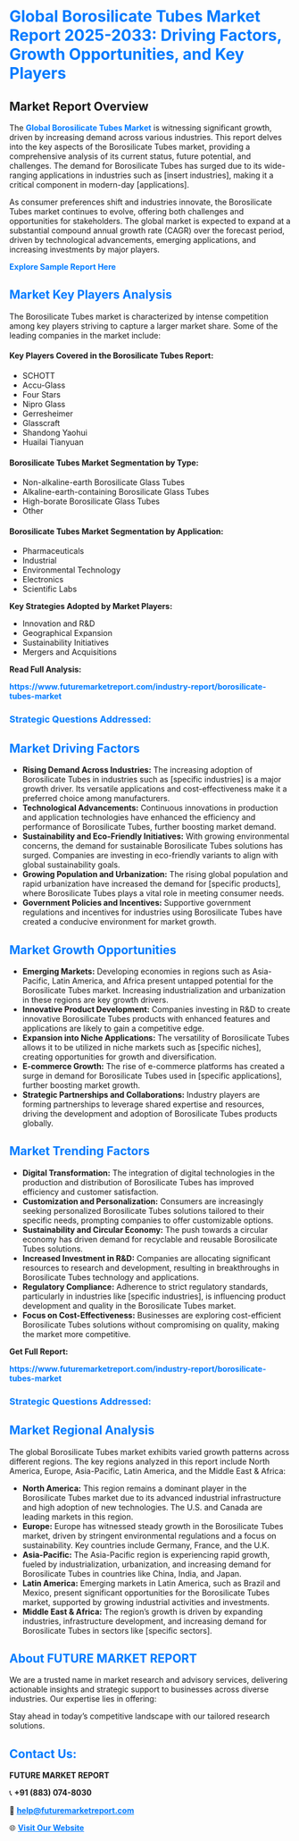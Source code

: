 <h1 style="color: #007BFF;">Global Borosilicate Tubes Market Report 2025-2033: Driving Factors, Growth Opportunities, and Key Players</h1>

<section id="overview">
<h2>Market Report Overview</h2>
<p>The <a href="https://www.futuremarketreport.com/industry-report/borosilicate-tubes-market" style="color: #007BFF; text-decoration: none;"><strong>Global Borosilicate Tubes Market</strong></a> is witnessing significant growth, driven by increasing demand across various industries. This report delves into the key aspects of the Borosilicate Tubes market, providing a comprehensive analysis of its current status, future potential, and challenges. The demand for Borosilicate Tubes has surged due to its wide-ranging applications in industries such as [insert industries], making it a critical component in modern-day [applications].</p>
<p>As consumer preferences shift and industries innovate, the Borosilicate Tubes market continues to evolve, offering both challenges and opportunities for stakeholders. The global market is expected to expand at a substantial compound annual growth rate (CAGR) over the forecast period, driven by technological advancements, emerging applications, and increasing investments by major players.</p>
</section>

<section id="overview">
<p><a href="https://www.futuremarketreport.com/request-sample/reportId=83463" style="color: #007BFF; text-decoration: none;"><strong>Explore Sample Report Here</strong></a></p>
</section>

<section id="key-players">
<h2 style="color: #007BFF;">Market Key Players Analysis</h2>
<p>The Borosilicate Tubes market is characterized by intense competition among key players striving to capture a larger market share. Some of the leading companies in the market include:</p>
<h4>Key Players Covered in the Borosilicate Tubes Report:</h4>
<ul><li>SCHOTT</li><li>Accu-Glass</li><li>Four Stars</li><li>Nipro Glass</li><li>Gerresheimer</li><li>Glasscraft</li><li>Shandong Yaohui</li><li>Huailai Tianyuan</li></ul>
<h4>Borosilicate Tubes Market Segmentation by Type:</h4>
<ul><li>Non-alkaline-earth Borosilicate Glass Tubes</li><li>Alkaline-earth-containing Borosilicate Glass Tubes</li><li>High-borate Borosilicate Glass Tubes</li><li>Other</li></ul>

<h4>Borosilicate Tubes Market Segmentation by Application:</h4>
<ul><li>Pharmaceuticals</li><li>Industrial</li><li>Environmental Technology</li><li>Electronics</li><li>Scientific Labs</li></ul>
<p><strong>Key Strategies Adopted by Market Players:</strong></p>
<ul>
<li>Innovation and R&D</li>
<li>Geographical Expansion</li>
<li>Sustainability Initiatives</li>
<li>Mergers and Acquisitions</li>
</ul>
</section>

<section>
<p><strong>Read Full Analysis: </strong></p><a href="https://www.futuremarketreport.com/industry-report/borosilicate-tubes-market" style="color: #007BFF; text-decoration: none;"><strong>https://www.futuremarketreport.com/industry-report/borosilicate-tubes-market</strong></a>
<h3 style="color: #007BFF;">Strategic Questions Addressed:</h3>
</section>

<section id="driving-factors">
<h2 style="color: #007BFF;">Market Driving Factors</h2>
<ul>
<li><strong>Rising Demand Across Industries:</strong> The increasing adoption of Borosilicate Tubes in industries such as [specific industries] is a major growth driver. Its versatile applications and cost-effectiveness make it a preferred choice among manufacturers.</li>
<li><strong>Technological Advancements:</strong> Continuous innovations in production and application technologies have enhanced the efficiency and performance of Borosilicate Tubes, further boosting market demand.</li>
<li><strong>Sustainability and Eco-Friendly Initiatives:</strong> With growing environmental concerns, the demand for sustainable Borosilicate Tubes solutions has surged. Companies are investing in eco-friendly variants to align with global sustainability goals.</li>
<li><strong>Growing Population and Urbanization:</strong> The rising global population and rapid urbanization have increased the demand for [specific products], where Borosilicate Tubes plays a vital role in meeting consumer needs.</li>
<li><strong>Government Policies and Incentives:</strong> Supportive government regulations and incentives for industries using Borosilicate Tubes have created a conducive environment for market growth.</li>
</ul>
</section>

<section id="growth-opportunities">
<h2 style="color: #007BFF;">Market Growth Opportunities</h2>
<ul>
<li><strong>Emerging Markets:</strong> Developing economies in regions such as Asia-Pacific, Latin America, and Africa present untapped potential for the Borosilicate Tubes market. Increasing industrialization and urbanization in these regions are key growth drivers.</li>
<li><strong>Innovative Product Development:</strong> Companies investing in R&D to create innovative Borosilicate Tubes products with enhanced features and applications are likely to gain a competitive edge.</li>
<li><strong>Expansion into Niche Applications:</strong> The versatility of Borosilicate Tubes allows it to be utilized in niche markets such as [specific niches], creating opportunities for growth and diversification.</li>
<li><strong>E-commerce Growth:</strong> The rise of e-commerce platforms has created a surge in demand for Borosilicate Tubes used in [specific applications], further boosting market growth.</li>
<li><strong>Strategic Partnerships and Collaborations:</strong> Industry players are forming partnerships to leverage shared expertise and resources, driving the development and adoption of Borosilicate Tubes products globally.</li>
</ul>
</section>

<section id="trending-factors">
<h2 style="color: #007BFF;">Market Trending Factors</h2>
<ul>
<li><strong>Digital Transformation:</strong> The integration of digital technologies in the production and distribution of Borosilicate Tubes has improved efficiency and customer satisfaction.</li>
<li><strong>Customization and Personalization:</strong> Consumers are increasingly seeking personalized Borosilicate Tubes solutions tailored to their specific needs, prompting companies to offer customizable options.</li>
<li><strong>Sustainability and Circular Economy:</strong> The push towards a circular economy has driven demand for recyclable and reusable Borosilicate Tubes solutions.</li>
<li><strong>Increased Investment in R&D:</strong> Companies are allocating significant resources to research and development, resulting in breakthroughs in Borosilicate Tubes technology and applications.</li>
<li><strong>Regulatory Compliance:</strong> Adherence to strict regulatory standards, particularly in industries like [specific industries], is influencing product development and quality in the Borosilicate Tubes market.</li>
<li><strong>Focus on Cost-Effectiveness:</strong> Businesses are exploring cost-efficient Borosilicate Tubes solutions without compromising on quality, making the market more competitive.</li>
</ul>
</section>

<section>
<p><strong>Get Full Report: </strong></p><a href="https://www.futuremarketreport.com/industry-report/borosilicate-tubes-market" style="color: #007BFF; text-decoration: none;"><strong>https://www.futuremarketreport.com/industry-report/borosilicate-tubes-market</strong></a>
<h3 style="color: #007BFF;">Strategic Questions Addressed:</h3>
</section>


<section id="regional-analysis">
<h2 style="color: #007BFF;">Market Regional Analysis</h2>
<p>The global Borosilicate Tubes market exhibits varied growth patterns across different regions. The key regions analyzed in this report include North America, Europe, Asia-Pacific, Latin America, and the Middle East & Africa:</p>
<ul>
<li><strong>North America:</strong> This region remains a dominant player in the Borosilicate Tubes market due to its advanced industrial infrastructure and high adoption of new technologies. The U.S. and Canada are leading markets in this region.</li>
<li><strong>Europe:</strong> Europe has witnessed steady growth in the Borosilicate Tubes market, driven by stringent environmental regulations and a focus on sustainability. Key countries include Germany, France, and the U.K.</li>
<li><strong>Asia-Pacific:</strong> The Asia-Pacific region is experiencing rapid growth, fueled by industrialization, urbanization, and increasing demand for Borosilicate Tubes in countries like China, India, and Japan.</li>
<li><strong>Latin America:</strong> Emerging markets in Latin America, such as Brazil and Mexico, present significant opportunities for the Borosilicate Tubes market, supported by growing industrial activities and investments.</li>
<li><strong>Middle East & Africa:</strong> The region’s growth is driven by expanding industries, infrastructure development, and increasing demand for Borosilicate Tubes in sectors like [specific sectors].</li>
</ul>
</section>

<footer>
<h2 style="color: #007BFF;">About FUTURE MARKET REPORT</h2>
<p>We are a trusted name in market research and advisory services, delivering actionable insights and strategic support to businesses across diverse industries. Our expertise lies in offering:</p>

<p>Stay ahead in today’s competitive landscape with our tailored research solutions.</p>

<h2 style="color: #007BFF;">Contact Us:</h2>
<p><strong>FUTURE MARKET REPORT</strong></p>
<p>📞 <strong>+91 (883) 074-8030</strong></p>
<p>📧 <strong><a href="mailto:help@futuremarketreport.com" style="color: #007BFF;">help@futuremarketreport.com</a></strong></p>
<p>🌐 <strong><a href="https://www.futuremarketreport.com/" style="color: #007BFF;">Visit Our Website</a></strong></p>
</footer>